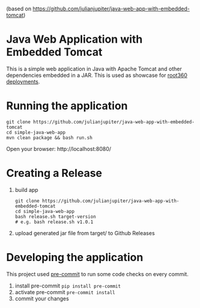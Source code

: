 (based on https://github.com/julianjupiter/java-web-app-with-embedded-tomcat)

# Java Web Application with Embedded Tomcat

This is a simple web application in Java with Apache Tomcat and other dependencies embedded in a JAR.
This is used as showcase for [root360 deployments](https://www.root360.de/skalierbares-cloud-deployment/).

# Running the application
```
git clone https://github.com/julianjupiter/java-web-app-with-embedded-tomcat
cd simple-java-web-app
mvn clean package && bash run.sh
```
Open your browser: http://localhost:8080/

# Creating a Release

1. build app
   ```
   git clone https://github.com/julianjupiter/java-web-app-with-embedded-tomcat
   cd simple-java-web-app
   bash release.sh target-version
   # e.g. bash release.sh v1.0.1
   ```
2. upload generated jar file from target/ to Github Releases

# Developing the application

This project used [pre-commit](https://pre-commit.com) to run some code checks on every commit.

1. install pre-commit `pip install pre-commit`
2. activate pre-commit `pre-commit install`
3. commit your changes
